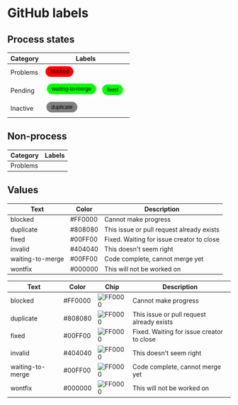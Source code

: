 # GitHub labels

## Process states

| Category   | Labels |
|------------|--------|
| Problems   | ![blocked](blocked.png) |
| Pending    | ![waiting to merge](waiting-to-merge.png) ![fixed](fixed.png)|
| Inactive   | ![duplicate](duplicate.png)  |

## Non-process

| Category   | Labels |
|------------|--------|
| Problems   |        |

## Values

| Text             | Color   | Description                               |
|------------------|---------|-------------------------------------------|
| blocked          | #FF0000 | Cannot make progress                      |
| duplicate        | #808080 | This issue or pull request already exists |
| fixed            | #00FF00 | Fixed. Waiting for issue creator to close |
| invalid          | #404040 | This doesn't seem right                   |
| waiting-to-merge | #00FF00 | Code complete, cannot merge yet           |
| wontfix          | #000000 | This will not be worked on                |


| Text             | Color   | Chip | Description                               |
|------------------|---------|------|-------------------------------------|
| blocked          | #FF0000 | ![FF0000](https://via.placeholder.com/30x30/FF0000/000000?text=) | Cannot make progress |
| duplicate        | #808080 | ![FF0000](https://via.placeholder.com/30x30/FF0000/000000?text=) | This issue or pull request already exists |
| fixed            | #00FF00 | ![FF0000](https://via.placeholder.com/30x30/FF0000/000000?text=) | Fixed. Waiting for issue creator to close |
| invalid          | #404040 | ![FF0000](https://via.placeholder.com/30x30/FF0000/000000?text=) | This doesn't seem right                   |
| waiting-to-merge | #00FF00 | ![FF0000](https://via.placeholder.com/30x30/FF0000/000000?text=) | Code complete, cannot merge yet           |
| wontfix          | #000000 | ![FF0000](https://via.placeholder.com/30x30/FF0000/000000?text=) | This will not be worked on                |
